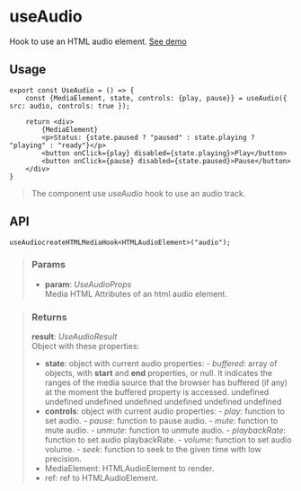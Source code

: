 # useAudio
Hook to use an HTML audio element. [See demo](https://ndriadev.github.io/react-tools/#/hooks/api-dom/useAudio)

## Usage

```tsx
export const UseAudio = () => {
	const {MediaElement, state, controls: {play, pause}} = useAudio({ src: audio, controls: true });

	return <div>
		{MediaElement}
		<p>Status: {state.paused ? "paused" : state.playing ? "playing" : "ready"}</p>
		<button onClick={play} disabled={state.playing}>Play</button>
		<button onClick={pause} disabled={state.paused}>Pause</button>
	</div>
}

```

> The component use _useAudio_ hook to use an audio track.


## API

```tsx
useAudiocreateHTMLMediaHook<HTMLAudioElement>("audio");
```

> ### Params
>
> - __param__: _UseAudioProps_  
Media HTML Attributes of an html audio element.
>

> ### Returns
>
> __result__:  _UseAudioResult_  
> Object with these properties:
> - __state__: object with current audio properties:
> 		- _buffered_: array of objects, with __start__ and __end__ properties, or null. It indicates the ranges of the media source that the browser has buffered (if any) at the moment the buffered property is accessed.
> undefined
> undefined
> undefined
> undefined
> undefined
> undefined
> undefined
> - __controls__: object with current audio properties:
> 		- _play_: function to set audio.
> 		- _pause_: function to pause audio.
> 		- _mute_: function to mute audio.
> 		- _unmute_: function to unmute audio.
> 		- _playbackRate_: function to set audio playbackRate.
> 		- _volume_: function to set audio volume.
> 		- _seek_: function to seek to the given time with low precision.
> - MediaElement: HTMLAudioElement to render.
> - ref: ref to HTMLAudioElement.
>